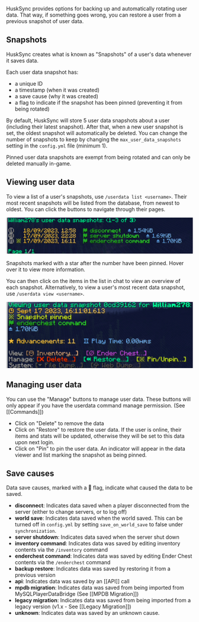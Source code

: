 HuskSync provides options for backing up and automatically rotating user data. That way, if something goes wrong, you can restore a user from a previous snapshot of user data.

## Snapshots
HuskSync creates what is known as "Snapshots" of a user's data whenever it saves data.

Each user data snapshot has:
- a unique ID
- a timestamp (when it was created)
- a save cause (why it was created)
- a flag to indicate if the snapshot has been pinned (preventing it from being rotated)

By default, HuskSync will store 5 user data snapshots about a user (including their latest snapshot). After that, when a new user snapshot is set, the oldest snapshot will automatically be deleted. You can change the number of snapshots to keep by changing the `max_user_data_snapshots` setting in the `config.yml` file (minimum 1).

Pinned user data snapshots are exempt from being rotated and can only be deleted manually in-game.

## Viewing user data
To view a list of a user's snapshots, use `/userdata list <username>`. Their most recent snapshots will be listed from the database, from newest to oldest. You can click the buttons to navigate through their pages.

[![Data snapshot list](https://raw.githubusercontent.com/WiIIiam278/HuskSync/master/images/data-snapshot-list.png)](#)

Snapshots marked with a star after the number have been pinned. Hover over it to view more information.

You can then click on the items in the list in chat to view an overview of each snapshot. Alternatively, to view a user's most recent data snapshot, use `/userdata view <username>`.

[![Data snapshot viewer](https://raw.githubusercontent.com/WiIIiam278/HuskSync/master/images/data-snapshot-viewer.png)](#)

## Managing user data
You can use the "Manage" buttons to manage user data. These buttons will only appear if you have the userdata command manage permission. (See [[Commands]]) 
- Click on "Delete" to remove the data
- Click on "Restore" to restore the user data. If the user is online, their items and stats will be updated, otherwise they will be set to this data upon next login.
- Click on "Pin" to pin the user data. An indicator will appear in the data viewer and list marking the snapshot as being pinned. 

## Save causes
Data save causes, marked with a 🚩 flag, indicate what caused the data to be saved.

- **disconnect**: Indicates data saved when a player disconnected from the server (either to change servers, or to log off)
- **world save**: Indicates data saved when the world saved. This can be turned off in `config.yml` by setting `save_on_world_save` to false under `synchronization`.
- **server shutdown**: Indicates data saved when the server shut down
- **inventory command**: Indicates data was saved by editing inventory contents via the `/inventory` command
- **enderchest command**: Indicates data was saved by editing Ender Chest contents via the `/enderchest` command
- **backup restore**: Indicates data was saved by restoring it from a previous version
- **api**: Indicates data was saved by an [[API]] call
- **mpdb migration**: Indicates data was saved from being imported from MySQLPlayerDataBridge (See [[MPDB Migration]])
- **legacy migration**: Indicates data was saved from being imported from a legacy version (v1.x - See [[Legacy Migration]])
- **unknown**: Indicates data was saved by an unknown cause.